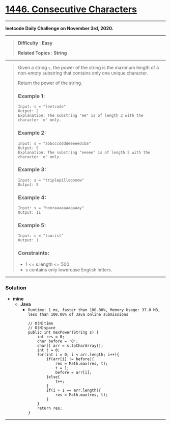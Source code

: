 # [1446. Consecutive Characters](https://leetcode.com/problems/consecutive-characters/)

---

**leetcode Daily Challenge on November 3rd, 2020.**

---

> **Difficulty** : **Easy**
>
> **Related Topics** : **String**

---

> Given a string `s`, the power of the string is the maximum length of a non-empty substring that contains only one unique character.
>
> Return the power of the string.
>
>
> ### Example 1:
> ```
> Input: s = "leetcode"
> Output: 2
> Explanation: The substring "ee" is of length 2 with the character 'e' only.
> ```
>
> ### Example 2:
> ```
> Input: s = "abbcccddddeeeeedcba"
> Output: 5
> Explanation: The substring "eeeee" is of length 5 with the character 'e' only.
> ```
>
> ### Example 3:
> ```
> Input: s = "triplepillooooow"
> Output: 5
> ```
>
> ### Example 4:
> ```
> Input: s = "hooraaaaaaaaaaay"
> Output: 11
> ```
>
> ### Example 5:
> ```
> Input: s = "tourist"
> Output: 1
> ```
>
> ### Constraints:
> * 1 <= s.length <= 500
> * s contains only lowercase English letters.

---

### Solution
* **mine**
  * **Java**
    * `Runtime: 1 ms, faster than 100.00%, Memory Usage: 37.8 MB, less than 100.00% of Java online submissions`
      ```
      // O(N)time 
      // O(N)space
      public int maxPower(String s) {
          int res = 0;
          char before = '0';
          char[] arr = s.toCharArray();
          int t = 0;
          for(int i = 0; i < arr.length; i++){
              if(arr[i] != before){
                  res = Math.max(res, t);
                  t = 1;
                  before = arr[i];
              }else{
                  t++;
              }
              if(i + 1 == arr.length){
                  res = Math.max(res, t);
              }
          }
          return res;
      }
      ```

---

